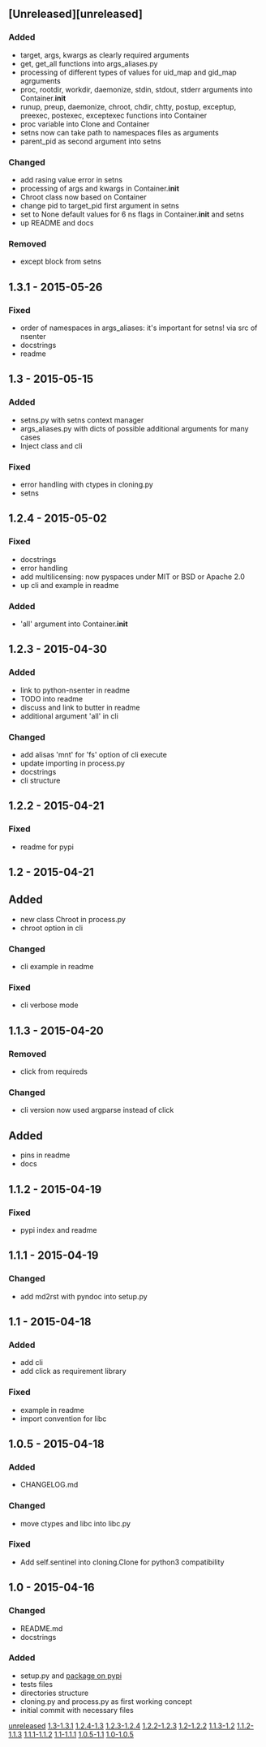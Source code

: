 ## [Unreleased][unreleased]
### Added
- target, args, kwargs as clearly required arguments
- get, get_all functions into args_aliases.py
- processing of different types of values for uid_map and gid_map agrguments
- proc, rootdir, workdir, daemonize, stdin, stdout, stderr arguments into Container.__init__
- runup, preup, daemonize, chroot, chdir, chtty, postup, exceptup, preexec, postexec, exceptexec functions into Container
- proc variable into Clone and Container
- setns now can take path to namespaces files as arguments
- parent_pid as second argument into setns

### Changed
- add rasing value error in setns
- processing of args and kwargs in Container.__init__
- Chroot class now based on Container
- change pid to target_pid first argument in setns
- set to None default values for 6 ns flags in Container.__init__ and setns
- up README and docs

### Removed
- except block from setns

## 1.3.1 - 2015-05-26
### Fixed
- order of namespaces in args_aliases: it's important for setns! via src of nsenter
- docstrings
- readme

## 1.3 - 2015-05-15
### Added
- setns.py with setns context manager
- args_aliases.py with dicts of possible additional arguments for many cases
- Inject class and cli

### Fixed
- error handling with ctypes in cloning.py
- setns

## 1.2.4 - 2015-05-02
### Fixed
- docstrings
- error handling
- add multilicensing: now pyspaces under MIT or BSD or Apache 2.0
- up cli and example in readme

### Added
- 'all' argument into Container.__init__

## 1.2.3 - 2015-04-30
### Added
- link to python-nsenter in readme
- TODO into readme
- discuss and link to butter in readme
- additional argument 'all' in cli

### Changed
- add alisas 'mnt' for 'fs' option of cli execute
- update importing in process.py
- docstrings
- cli structure

## 1.2.2 - 2015-04-21
### Fixed
- readme for pypi

## 1.2 - 2015-04-21
## Added
- new class Chroot in process.py
- chroot option in cli

### Changed
- cli example in readme

### Fixed
- cli verbose mode

## 1.1.3 - 2015-04-20
### Removed
- click from requireds

### Changed
- cli version now used argparse instead of click

## Added
- pins in readme
- docs

## 1.1.2 - 2015-04-19
### Fixed
- pypi index and readme

## 1.1.1 - 2015-04-19
### Changed
- add md2rst with pyndoc into setup.py

## 1.1 - 2015-04-18
### Added
- add cli
- add click as requirement library

### Fixed
- example in readme
- import convention for libc

## 1.0.5 - 2015-04-18
### Added
- CHANGELOG.md

### Changed
- move ctypes and libc into libc.py

### Fixed
- Add self.sentinel into cloning.Clone for python3 compatibility

## 1.0 - 2015-04-16
### Changed
- README.md
- docstrings

### Added
- setup.py and [package on pypi](https://pypi.python.org/pypi?name=pyspaces&version=1.0&:action=display)
- tests files
- directories structure
- cloning.py and process.py as first working concept
- initial commit with necessary files

[unreleased](https://github.com/Friz-zy/pyspaces/compare/v1.3.1...HEAD)
[1.3-1.3.1](https://github.com/Friz-zy/pyspaces/compare/v1.3...v1.3.1)
[1.2.4-1.3](https://github.com/Friz-zy/pyspaces/compare/v1.2.4...v1.3)
[1.2.3-1.2.4](https://github.com/Friz-zy/pyspaces/compare/v1.2.3...v1.2.4)
[1.2.2-1.2.3](https://github.com/Friz-zy/pyspaces/compare/v1.2.2...v1.2.3)
[1.2-1.2.2](https://github.com/Friz-zy/pyspaces/compare/v1.2...v1.2.2)
[1.1.3-1.2](https://github.com/Friz-zy/pyspaces/compare/v1.1.3...v1.2)
[1.1.2-1.1.3](https://github.com/Friz-zy/pyspaces/compare/v1.1.2...v1.1.3)
[1.1.1-1.1.2](https://github.com/Friz-zy/pyspaces/compare/v1.1.1...v1.1.2)
[1.1-1.1.1](https://github.com/Friz-zy/pyspaces/compare/v1.1...v1.1.1)
[1.0.5-1.1](https://github.com/Friz-zy/pyspaces/compare/v1.0.5...v1.1)
[1.0-1.0.5](https://github.com/Friz-zy/pyspaces/compare/v1.0...v1.0.5)
